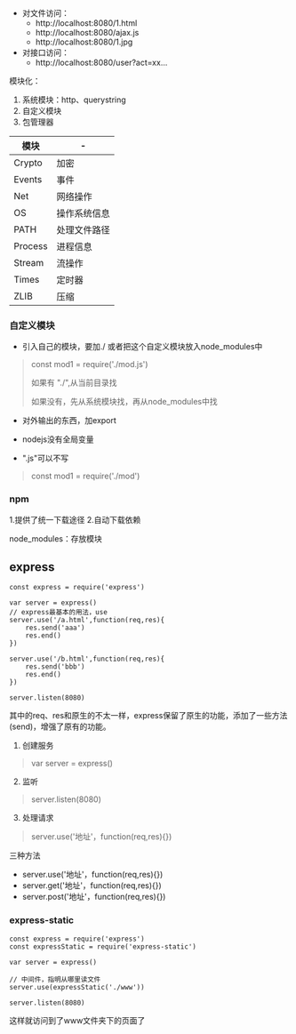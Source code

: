 - 对文件访问：
    - http://localhost:8080/1.html
    - http://localhost:8080/ajax.js
    - http://localhost:8080/1.jpg
- 对接口访问：
    - http://localhost:8080/user?act=xx...
 
模块化：
1. 系统模块：http、querystring
2. 自定义模块
3. 包管理器


模块 | -
---|---
Crypto | 加密
Events | 事件
Net | 网络操作
OS | 操作系统信息
PATH | 处理文件路径
Process | 进程信息
Stream | 流操作
Times | 定时器
ZLIB | 压缩

### 自定义模块
- 引入自己的模块，要加./ 或者把这个自定义模块放入node_modules中 
> const mod1 = require('./mod.js')
>
> 如果有 "./",从当前目录找
> 
> 如果没有，先从系统模块找，再从node_modules中找

- 对外输出的东西，加export

- nodejs没有全局变量
- ".js"可以不写
> const mod1 = require('./mod')

### npm

1.提供了统一下载途径
2.自动下载依赖

node_modules：存放模块

## express
```
const express = require('express')

var server = express()
// express最基本的用法，use
server.use('/a.html',function(req,res){
    res.send('aaa')
    res.end()
})

server.use('/b.html',function(req,res){
    res.send('bbb')
    res.end()
})

server.listen(8080)
```
其中的req、res和原生的不太一样，express保留了原生的功能，添加了一些方法(send)，增强了原有的功能。


1. 创建服务
> var server = express()

2. 监听
> server.listen(8080)

3. 处理请求
> server.use('地址'，function(req,res){})

三种方法
- server.use('地址'，function(req,res){})
- server.get('地址'，function(req,res){})
- server.post('地址'，function(req,res){})

### express-static 
```
const express = require('express')
const expressStatic = require('express-static')

var server = express()

// 中间件，指明从哪里读文件
server.use(expressStatic('./www'))

server.listen(8080)
```
这样就访问到了www文件夹下的页面了









